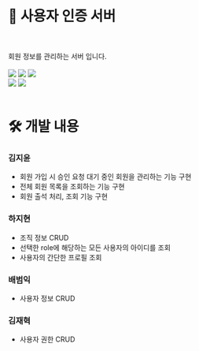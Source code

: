 # 🪪 사용자 인증 서버
<br>
<br>
회원 정보를 관리하는 서버 입니다.
<br>
<br>
<div>
<img src="https://img.shields.io/badge/java-007396?style=for-the-badge&logo=java&logoColor=white">
<img src="https://img.shields.io/badge/springboot-6DB33F?style=for-the-badge&logo=springboot&logoColor=white">
<img src="https://img.shields.io/badge/maven-C71A36?style=for-the-badge&logo=apachemaven&logoColor=white">
<br>
<img src="https://img.shields.io/badge/OpenFeign-6DB33F?style=for-the-badge&logo=spring&logoColor=white">
<img src="https://img.shields.io/badge/mysql-4479A1?style=for-the-badge&logo=mysql&logoColor=white">
<br>

</div>
<br>

# 🛠️ 개발 내용
### 김지윤
- 회원 가입 시 승인 요청 대기 중인 회원을 관리하는 기능 구현
- 전체 회원 목록을 조회하는 기능 구현
- 회원 출석 처리, 조회 기능 구현
### 하지현
- 조직 정보 CRUD
- 선택한 role에 해당하는 모든 사용자의 아이디를 조회
- 사용자의 간단한 프로필 조회
### 배범익
- 사용자 정보 CRUD
### 김재혁
- 사용자 권한 CRUD
